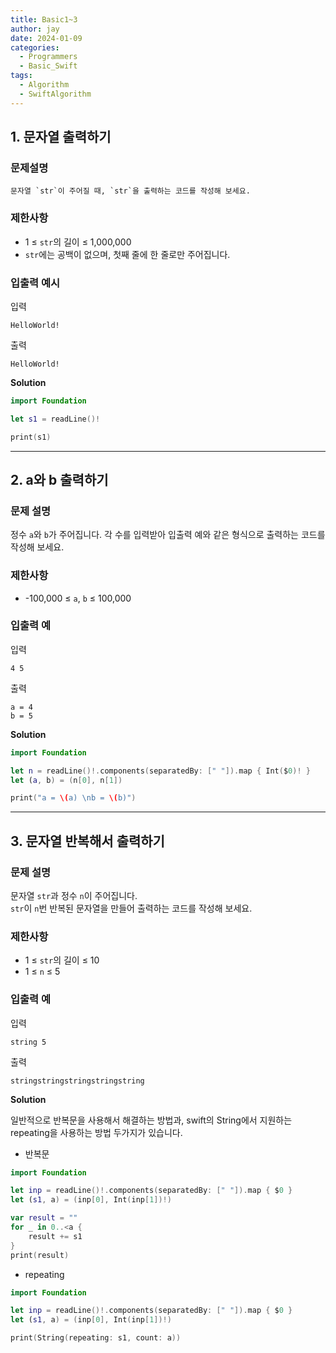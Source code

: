 ```yaml
---
title: Basic1~3
author: jay
date: 2024-01-09
categories:
  - Programmers
  - Basic_Swift
tags:
  - Algorithm
  - SwiftAlgorithm
---
```

## 1. 문자열 출력하기

### 문제설명

	문자열 `str`이 주어질 때, `str`을 출력하는 코드를 작성해 보세요.
### 제한사항

- 1 ≤ `str`의 길이 ≤ 1,000,000
- `str`에는 공백이 없으며, 첫째 줄에 한 줄로만 주어집니다.

### 입출력 예시

입력
  
```
HelloWorld!
```

출력

```
HelloWorld!
```

**Solution**

```swift
import Foundation

let s1 = readLine()!

print(s1)
```

---

## 2. a와 b 출력하기

### 문제 설명

정수 `a`와 `b`가 주어집니다. 각 수를 입력받아 입출력 예와 같은 형식으로 출력하는 코드를 작성해 보세요.

### 제한사항

- -100,000 ≤ `a`, `b` ≤ 100,000

### 입출력 예

입력

```
4 5
```

출력

```
a = 4
b = 5
```

**Solution**

```swift
import Foundation

let n = readLine()!.components(separatedBy: [" "]).map { Int($0)! }
let (a, b) = (n[0], n[1])

print("a = \(a) \nb = \(b)")
```

---

## 3. 문자열 반복해서 출력하기

### 문제 설명

문자열 `str`과 정수 `n`이 주어집니다.  
`str`이 `n`번 반복된 문자열을 만들어 출력하는 코드를 작성해 보세요.

### 제한사항

- 1 ≤ `str`의 길이 ≤ 10
- 1 ≤ `n` ≤ 5

### 입출력 예

입력

```
string 5
```

출력

```
stringstringstringstringstring
```

**Solution**

일반적으로 반복문을 사용해서 해결하는 방법과, swift의 String에서 지원하는 repeating을 사용하는 방법 두가지가 있습니다.
- 반복문

```swift
import Foundation

let inp = readLine()!.components(separatedBy: [" "]).map { $0 }
let (s1, a) = (inp[0], Int(inp[1])!)

var result = ""
for _ in 0..<a {
    result += s1
}
print(result)
```
- repeating

```swift
import Foundation

let inp = readLine()!.components(separatedBy: [" "]).map { $0 }
let (s1, a) = (inp[0], Int(inp[1])!)

print(String(repeating: s1, count: a))
```